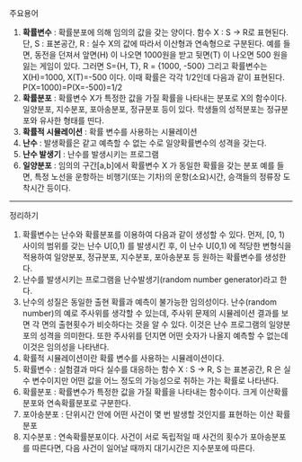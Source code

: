 주요용어

1. **확률변수** : 확률분포에 의해 임의의 값을 갖는 양이다. 함수 X : S → R로 표현된다. 단, S : 표본공간, R : 실수 X의 값에 따라서 이산형과 연속형으로 구분된다. 예를 들면, 동전을 던져서 앞면(H) 이 나오면 1000원을 받고 뒷면(T) 이 나오면 500 원을 잃는 게임이 있다. 그러면 S={H, T}, R = {1000, -500} 그리고 확률변수는 X(H)=1000, X(T)=-500 이다. 이때 확률은 각각 1/2인데 다음과 같이 표현된다. P(X=1000)=P(X=-500)=1/2
2. **확률분포** : 확률변수 X가 특정한 값을 가질 확률을 나타내는 분포로 X의 함수이다. 일양분포, 지수분포, 포아송분포, 정규분포 등이 있다. 학생들의 성적분포는 정규분포와 유사한 형태를 띤다.
3. **확률적 시뮬레이션** : 확률 변수를 사용하는 시뮬레이션
4. **난수** : 발생확률은 같고 예측할 수 없는 수로 일양확률변수의 성격을 갖는다.
5. **난수 발생기** : 난수를 발생시키는 프로그램
6. **일양분포** : 임의의 구간[a,b]에서 확률변수 X 가 동일한 확률을 갖는 분포 예를 들면, 특정 노선을 운항하는 비행기(또는 기차)의 운항(소요)시간, 승객들의 정류장 도착시간 등이다.

---

정리하기

1. 확률변수는 난수와 확률분포를 이용하여 다음과 같이 생성할 수 있다. 먼저, [0, 1) 사이의 범위를 갖는 난수 U[0,1) 를 발생시킨 후, 이 난수 U[0,1) 에 적당한 변형식을 적용하여 일양분포, 정규분포, 지수분포, 포아송분포 등 원하는 확률변수를 생성한다.
2. 난수를 발생시키는 프로그램을 난수발생기(random number generator)라고 한다.
3. 난수의 성질은 동일한 출현 확률과 예측이 불가능한 임의성이다. 난수(random number)의 예로 주사위를 생각할 수 있는데, 주사위 문제의 시뮬레이션 결과를 보면 각 면의 출현횟수가 비슷하다는 것을 알 수 있다. 이것은 난수 프로그램의 일양분포의 성격을 의미한다. 또한 주사위를 던지면 어떤 숫자가 나올지 예측할 수 없는데 이것은 임의성을 나타낸다.
4. 확률적 시뮬레이션이란 확률 변수를 사용하는 시뮬레이션이다.
5. 확률변수 : 실험결과 마다 실수를 대응하는 함수 X : S -> R, S 는 표본공간, R 은 실수 변수이지만 어떤 값을 어느 정도의 가능성으로 취하는 가는 확률로 나타낸다.
6. 확률분포 : 확률변수가 특정한 값을 가질 확률을 나타내는 함수이다. 크게 이산확률분포와 연속확률분포로 구분한다.
7. 포아송분포 : 단위시간 안에 어떤 사건이 몇 번 발생할 것인지를 표현하는 이산 확률분포
8. 지수분포 : 연속확률분포이다. 사건이 서로 독립적일 때 사건의 횟수가 포아송분포를 따른다면, 다음 사건이 일어날 때까지 대기시간은 지수분포에 따른다.